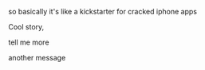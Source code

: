 so basically it's like a kickstarter for cracked iphone apps

Cool story,

tell me more

another message
